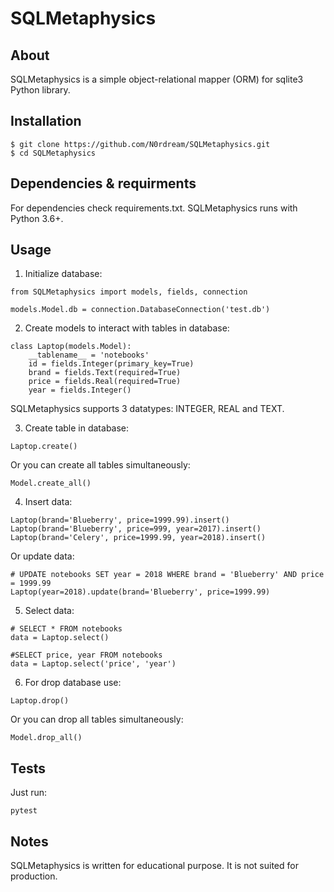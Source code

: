 # SQLMetaphysics


About
----------
SQLMetaphysics is a simple object-relational mapper (ORM) for sqlite3 Python library.

Installation
-----------
```
$ git clone https://github.com/N0rdream/SQLMetaphysics.git
$ cd SQLMetaphysics 
```

Dependencies & requirments
----------
For dependencies check requirements.txt.
SQLMetaphysics runs with Python 3.6+.  


Usage
-------------
1. Initialize database:
```
from SQLMetaphysics import models, fields, connection

models.Model.db = connection.DatabaseConnection('test.db')
```
   
2. Create models to interact with tables in database:
```
class Laptop(models.Model):
    __tablename__ = 'notebooks'
    id = fields.Integer(primary_key=True)
    brand = fields.Text(required=True)
    price = fields.Real(required=True)
    year = fields.Integer()
```
SQLMetaphysics supports 3 datatypes: INTEGER, REAL and TEXT.  
  
3. Create table in database:
```
Laptop.create()
```
Or you can create all tables simultaneously:  
```
Model.create_all()
```
   
4. Insert data:
```
Laptop(brand='Blueberry', price=1999.99).insert()
Laptop(brand='Blueberry', price=999, year=2017).insert()
Laptop(brand='Celery', price=1999.99, year=2018).insert()
```
  
Or update data:
```
# UPDATE notebooks SET year = 2018 WHERE brand = 'Blueberry' AND price = 1999.99
Laptop(year=2018).update(brand='Blueberry', price=1999.99)
```
   
5. Select data:
```
# SELECT * FROM notebooks
data = Laptop.select()

#SELECT price, year FROM notebooks
data = Laptop.select('price', 'year')
```
   
6. For drop database use:
```
Laptop.drop()
```
   
Or you can drop all tables simultaneously:  
```
Model.drop_all()
```

Tests
-----------
Just run:
```
pytest
```

 
Notes
-----------
SQLMetaphysics is written for educational purpose.
It is not suited for production.